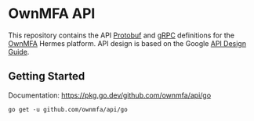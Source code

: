 # OwnMFA API

This repository contains the API
[Protobuf](https://developers.google.com/protocol-buffers/) and
[gRPC](https://grpc.io/) definitions for the
[OwnMFA](https://www.ownmfa.com/) Hermes platform. API design is based
on the Google [API Design Guide](https://cloud.google.com/apis/design).

## Getting Started

Documentation: https://pkg.go.dev/github.com/ownmfa/api/go

```
go get -u github.com/ownmfa/api/go
```
